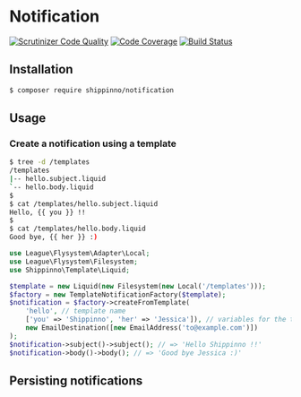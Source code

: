 # Notification

[![Scrutinizer Code Quality](https://scrutinizer-ci.com/g/shippinno/notification/badges/quality-score.png?b=master)](https://scrutinizer-ci.com/g/shippinno/notification/?branch=master)
[![Code Coverage](https://scrutinizer-ci.com/g/shippinno/notification/badges/coverage.png?b=master)](https://scrutinizer-ci.com/g/shippinno/notification/?branch=master)
[![Build Status](https://scrutinizer-ci.com/g/shippinno/notification/badges/build.png?b=master)](https://scrutinizer-ci.com/g/shippinno/notification/build-status/master)

## Installation

```sh
$ composer require shippinno/notification
```

## Usage

### Create a notification using a template

```sh
$ tree -d /templates
/templates
|-- hello.subject.liquid 
`-- hello.body.liquid
$
$ cat /templates/hello.subject.liquid
Hello, {{ you }} !!
$
$ cat /templates/hello.body.liquid
Good bye, {{ her }} :)
```

```php
use League\Flysystem\Adapter\Local;
use League\Flysystem\Filesystem;
use Shippinno\Template\Liquid;

$template = new Liquid(new Filesystem(new Local('/templates')));
$factory = new TemplateNotificationFactory($template);
$notification = $factory->createFromTemplate(
    'hello', // template name
    ['you' => 'Shippinno', 'her' => 'Jessica']), // variables for the template
    new EmailDestination([new EmailAddress('to@example.com')])
);
$notification->subject()->subject(); // => 'Hello Shippinno !!'
$notification->body()->body(); // => 'Good bye Jessica :)'
```

## Persisting notifications
